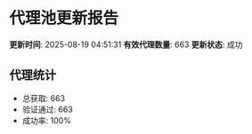 # 代理池更新报告

**更新时间**: 2025-08-19 04:51:31
**有效代理数量**: 663
**更新状态**:  成功

## 代理统计
- 总获取: 663
- 验证通过: 663
- 成功率: 100%
